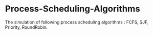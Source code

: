 # Process-Scheduling-Algorithms
The simulation of following process scheduling algorithms : FCFS, SJF, Priority, RoundRobin.
